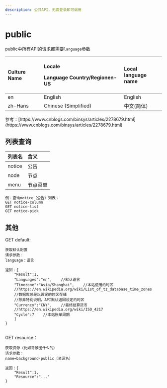 ```yaml
---
description: 公共API，无需登录即可调用
---
```


# public

public中所有API的请求都需要`language`参数

<table>
  <thead>
    <tr>
      <th style="text-align:left"> <b>Culture Name</b>
      </th>
      <th style="text-align:left">
        <p><b>Locale</b>
        </p>
        <p><b>Language Country/Region</b>en-US</p>
      </th>
      <th style="text-align:left"> <b>Local<br />language name</b>
      </th>
    </tr>
  </thead>
  <tbody>
    <tr>
      <td style="text-align:left">en</td>
      <td style="text-align:left">English</td>
      <td style="text-align:left">English</td>
    </tr>
    <tr>
      <td style="text-align:left">zh-Hans</td>
      <td style="text-align:left">Chinese (Simplified)</td>
      <td style="text-align:left">&#x4E2D;&#x6587;(&#x7B80;&#x4F53;)</td>
    </tr>
  </tbody>
</table>参考：[https://www.cnblogs.com/binsys/articles/2278679.html](https://www.cnblogs.com/binsys/articles/2278679.html)

## 列表查询

| 列表名 | 含义 |
| :--- | :--- |
| notice | 公告 |
| node | 节点 |
| menu | 节点菜单 |

```text
例：查询notice（公告）列表：
GET notice-column
GET notice-list
GET notice-pick
```

## 其他

GET default:

```text
获取默认配置
请求参数：
language：语言

返回：{
    "Result":1,
    "Languages":"en",    //默认语言    
    "Timezone":"Asia/Shanghai",    //本站使用的时区
    //https://en.wikipedia.org/wiki/List_of_tz_database_time_zones
    //数据库总是以设定的时区存储
    //除非特别说明，API默认返回设定的时区    
    "Currency":"CNY",    //最终结算货币
    //https://en.wikipedia.org/wiki/ISO_4217
    "Cycle":7    //本站账单周期
    ]
}


```

GET resource：

```text
获取资源（比如背景图什么的）
请求参数：
name=background-public（资源名）

返回：{
    "Result":1,
    "Resource":"..."
}
```


